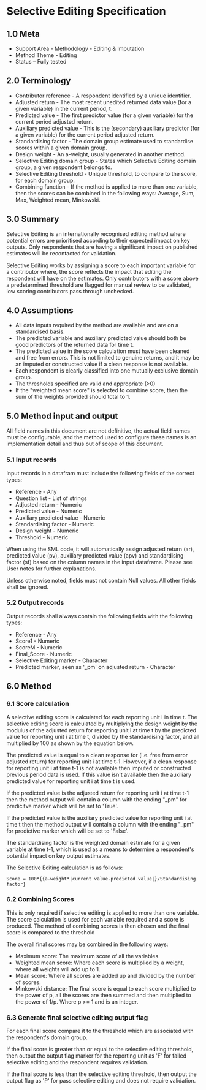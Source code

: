 # Selective Editing Specification

## 1.0 Meta

* Support Area - Methodology - Editing & Imputation
* Method Theme - Editing
* Status – Fully tested

## 2.0 Terminology

* Contributor reference - A respondent identified by a unique
  identifier.
* Adjusted return - The most recent unedited returned data
  value (for a given variable) in the current period, t.
* Predicted value - The first predictor value (for a given
  variable) for the current period adjusted return.
* Auxiliary predicted value - This is the (secondary)
  auxiliary predictor (for a given variable) for the current
  period adjusted return.
* Standardising factor - The domain group estimate used to
  standardise scores within a given domain group.
* Design weight - An a-weight, usually generated in another
  method.
* Selective Editing domain group - States which Selective
  Editing domain group, a given respondent belongs to.
* Selective Editing threshold - Unique threshold, to compare
  to the score, for each domain group.
* Combining function - If the method is applied to more than
  one variable, then the scores can be combined in the
  following ways: Average, Sum, Max, Weighted mean, Minkowski.

## 3.0 Summary

Selective Editing is an internationally recognised editing method
where potential errors are prioritised according to their expected
impact on key outputs. Only respondents that are having a significant
impact on published estimates will be recontacted for validation.

Selective Editing works by assigning a score to each important
variable for a contributor where, the score reflects the impact that
editing the respondent will have on the estimates. Only contributors
with a score above a predetermined threshold are flagged for manual
review to be validated, low scoring contributors pass
through unchecked.

## 4.0 Assumptions

* All data inputs required by the method are available and are on a
  standardised basis.
* The predicted variable and auxiliary predicted value should both
  be good predictors of the returned data for time t.
* The predicted value in the score calculation must have been cleaned
  and free from errors. This is not limited to genuine returns, and
  it may be an imputed or constructed value if a clean response is
  not available.
* Each respondent is clearly classified into one mutually exclusive
  domain group.
* The thresholds specified are valid and appropriate (>0)
* If the "weighted mean score" is selected to combine score, then the
  sum of the weights provided should total to 1.
  
## 5.0 Method input and output

All field names in this document are not definitive, the actual field
names must be configurable, and the method used to configure these
names is an implementation detail and thus out of scope of this
document.

### 5.1 Input records

Input records in a datafram must include the following fields of the
correct types:

* Reference - Any
* Question list - List of strings
* Adjusted return - Numeric
* Predicted value - Numeric
* Auxiliary predicted value - Numeric
* Standardising factor - Numeric
* Design weight - Numeric
* Threshold - Numeric

When using the SML code, it will automatically assign
adjusted return (ar), predicted value (pv), auxiliary predicted
value (apv) and standardising factor (sf) based on the column names
in the input dataframe. Please see User notes for further
explanations.

Unless otherwise noted, fields must not contain Null values. All other
fields shall be ignored.

### 5.2 Output records

Output records shall always contain the following fields with the
following types:

* Reference - Any
* Score1 - Numeric
* ScoreM - Numeric
* Final_Score - Numeric
* Selective Editing marker - Character
* Predicted marker, seen as '_pm' on adjusted return - Character

## 6.0 Method

### 6.1 Score calculation

A selective editing score is calculated for each reporting unit i in
time t. The selective editing score is calculated by multiplying the
design weight by the modulus of the adjusted return for reporting unit
i at time t by the predicted value for reporting unit i at time t,
divided by the standardising factor, and all multiplied by 100 as shown
by the equation below.

The predicted value is equal to a clean response for (i.e. free from
error adjusted return) for reporting unit i at time t-1. However, if
a clean response for reporting unit i at time t-1 is not available
then imputed or constructed previous period data is used. If this
value isn't available then the auxiliary predicted value for reporting
unit i at time t is used.

If the predicted value is the adjusted return for reporting unit i at
time t-1 then the method output will contain a column with the ending
"_pm" for predicitve marker which will be set to 'True'.

If the predicted value is the auxiliary predicted value for reporting
unit i at time t then the method output will contain a column with the
ending "_pm" for predictive marker which will be set to 'False'.

The standardising factor is the weighted domain estimate for a given
variable at time t-1, which is used as a means to determine a
respondent's potential impact on key output estimates.

The Selective Editing calculation is as follows:

```asciimath
Score = 100*{{a-weight*|current value-predicted value|}/Standardising factor}
```

### 6.2 Combining Scores

This is only required if selective editing is applied to more than one
variable. The score calculation is used for each variable required and
a score is produced. The method of combining scores is then chosen and
the final score is compared to the threshold

The overall final scores may be combined in the following ways:

* Maximum score: The maximum score of all the variables.
* Weighted mean score: Where each score is multiplied by a weight, where
  all weights will add up to 1.
* Mean score: Where all scores are added up and divided by the number of
  scores.
* Minkowski distance: The final score is equal to each score multiplied to
 the power of p, all the scores are then summed and then multiplied to the
 power of 1/p. Where p >= 1 and is an integer.
  
### 6.3 Generate final selective editing output flag

For each final score compare it to the threshold which are associated with
the respondent's domain group.

If the final score is greater than or equal to the selective editing
threshold, then output the output flag marker for the reporting unit as 'F'
for failed selective editing and the respondent requires validation.

If the final score is less than the selective editing threshold, then output
the output flag as 'P' for pass selective editing and does not require
validation.
